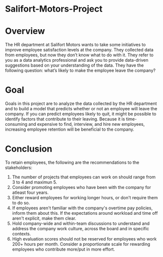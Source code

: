 # Salifort-Motors-Project

# Overview
The HR department at Salifort Motors wants to take some initiatives to improve employee satisfaction levels at the company. They collected data from employees, but now they don’t know what to do with it. They refer to you as a data analytics professional and ask you to provide data-driven suggestions based on your understanding of the data. They have the following question: what’s likely to make the employee leave the company?

# Goal
Goals in this project are to analyze the data collected by the HR department and to build a model that predicts whether or not an employee will leave the company.
If you can predict employees likely to quit, it might be possible to identify factors that contribute to their leaving. Because it is time-consuming and expensive to find, interview, and hire new employees, increasing employee retention will be beneficial to the company.

# Conclusion

To retain employees, the following are the recommendations to the stakeholders:

1. The number of projects that employees can work on should range from 3 to 4 and maximun 5.
2. Consider promoting employees who have been with the company for atleast four years.
3. Either reward employees for working longer hours, or don't require them to do so.
4. If employees aren't familiar with the company's overtime pay policies, inform them about this. If the expectations around workload and time off aren't explicit, make them clear.
5. Hold company-wide and within-team discussions to understand and address the company work culture, across the board and in specific contexts.
6. High evaluation scores should not be reserved for employees who work 200+ hours per month. Consider a proportionate scale for rewarding employees who contribute more/put in more effort.
